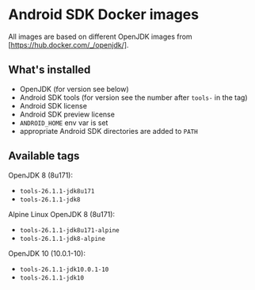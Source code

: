 # Android SDK Docker images

All images are based on different OpenJDK images from [https://hub.docker.com/_/openjdk/]. 

## What's installed
- OpenJDK (for version see below)
- Android SDK tools (for version see the number after `tools-` in the tag)
- Android SDK license
- Android SDK preview license
- `ANDROID_HOME` env var is set 
- appropriate Android SDK directories are added to `PATH`

## Available tags

OpenJDK 8 (8u171):
- `tools-26.1.1-jdk8u171`
- `tools-26.1.1-jdk8`

Alpine Linux OpenJDK 8 (8u171):
- `tools-26.1.1-jdk8u171-alpine`
- `tools-26.1.1-jdk8-alpine`

OpenJDK 10 (10.0.1-10):
- `tools-26.1.1-jdk10.0.1-10`
- `tools-26.1.1-jdk10`
